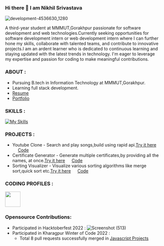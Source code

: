 ### Hi there 👋 I am Nikhil Srivastava
![development-4536630_1280](https://github.com/nikhilsrv/nikhilsrv/assets/108658668/b4eae534-5a9f-4648-9736-70c25e33d89c)


A third-year student at MMMUT,Gorakhpur  passionate for software development and web technologies.Currently seeking opportunities for software development intern or web development intern where I can further hone my skills, collaborate with talented teams, and contribute to innovative projects.I am an ardent learner who is dedicated to continuous learning and staying updated with the latest trends in technology. I'm eager to leverage my expertise and passion for coding to make meaningful contributions.

### ABOUT :
* Pursuing B.tech in Information Technology at MMMUT,Gorakhpur.
* Learning full stack development.
* [Resume](https://drive.google.com/file/d/1WSEKl2LQeC-3smx9-wqX6JDrgv2f_vD-/view?usp=sharing)
* [Portfolio](https://65ec23fbcda6dc7a18d25c21--euphonious-florentine-1fac76.netlify.app/)

### SKILLS :
[![My Skills](https://skillicons.dev/icons?i=c,cpp,python,java,html,css,tailwindcss,javascript,react,nodejs,express,mongodb,&theme=light)](https://skillicons.dev)

### PROJECTS :
* Youtube Clone - Search and play songs,build using rapid api.[Try it here](https://transcendent-crostata-c31ecd.netlify.app/) &emsp; [Code](https://github.com/nikhilsrv/YouTube-Clone)
* Certificate Generator - Generate multiple certificates,by providing all the names, at once.[Try it here](https://certificate-generator-c1wk.onrender.com/) &emsp;  [Code](https://github.com/nikhilsrv/Certificate-Generator)
* Sorting Visualizer - Visualize various sorting algorithms like merge sort,quick sort etc.[Try it here](https://nikhilsrv.github.io/sorting-visulaizer/) &emsp;  [Code](https://github.com/nikhilsrv/sorting-visualizer)

### CODING PROFILES :
<a href="https://leetcode.com/nikhilsrv2017/"><img src="https://user-images.githubusercontent.com/63964149/152531278-5e01909d-0c2e-412a-8acc-4a06863c244d.png" width="50"></img></a> 
### Opensource Contributions:
* Participated in Hacktoberfest 2022 :
![Screenshot (513)](https://user-images.githubusercontent.com/108658668/210163610-41369558-9b67-4dad-89a7-5d9c4d0303e8.png)
* Participated in Kharagpur Winter of Code 2022 :
  * Total 8 pull requests successfully merged in [Javascript Projects](https://github.com/Shweta2024/JavaScript-Projects)
